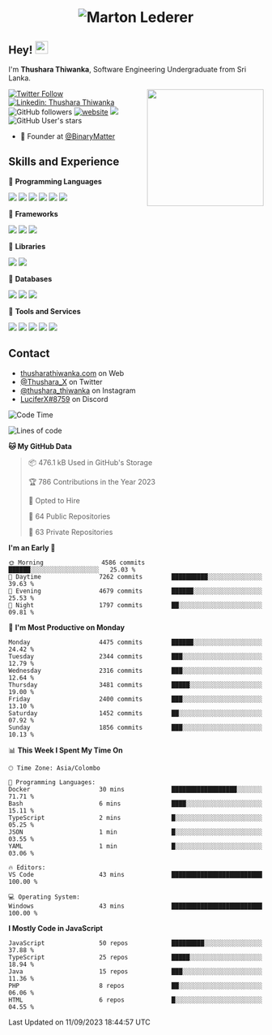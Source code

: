 <h1 align="center">
  <img src="https://raw.githubusercontent.com/ThusharaX/ThusharaX/master/name.svg" alt="Marton Lederer" />
</h1>

## Hey! <img src="https://media.giphy.com/media/hvRJCLFzcasrR4ia7z/giphy.gif" width="25px" height="25px">  
I'm <strong>Thushara Thiwanka</strong>, Software Engineering Undergraduate from Sri Lanka.

<img align='right' src="https://media.giphy.com/media/M9gbBd9nbDrOTu1Mqx/giphy.gif" width="230">

[![Twitter Follow](https://img.shields.io/twitter/follow/Thushara_X?label=Follow)](https://twitter.com/intent/follow?screen_name=Thushara_X)
[![Linkedin: Thushara Thiwanka](https://img.shields.io/badge/-Thushara_Thiwanaka-blue?style=flat-square&logo=Linkedin&logoColor=white&link=https://www.linkedin.com/in/thushara-thiwanka/)](https://www.linkedin.com/in/thushara-thiwanka/)
![GitHub followers](https://img.shields.io/github/followers/ThusharaX?label=Follow&style=social)
[![website](https://img.shields.io/badge/Website-46a2f1.svg?&style=flat-square&logo=Google-Chrome&logoColor=white&link=https://anmolsingh.me/)](https://thusharathiwanka.com/)
![](https://camo.githubusercontent.com/f1c00c1d3c0d9b8f4431c8082be05835cd7795233799bcef63c216d59cf4f6a0/68747470733a2f2f6b6f6d617265762e636f6d2f67687076632f3f757365726e616d653d546875736861726158267374796c653d666c617426636f6c6f723d627269676874677265656e)
![GitHub User's stars](https://img.shields.io/github/stars/ThusharaX?affiliations=OWNER%2CCOLLABORATOR%2CORGANIZATION_MEMBER&style=social)

<!-- - 🧭 Founder at [@Nano-Spark](https://github.com/Nano-Spark) -->
- 🧭 Founder at [@BinaryMatter](https://github.com/BinaryMatter)

<!-- - 👥 Core team member at [@Binary-Matter](https://github.com/Binary-Matter) and [@SLIIT-2020-June](https://github.com/SLIIT-2020-June) -->

## Skills and Experience
🔴 <strong>Programming Languages</strong>

![](https://img.shields.io/badge/Python-3776AB?style=for-the-badge&logo=python&logoColor=white)
![](https://img.shields.io/badge/C-00599C?style=for-the-badge&logo=c&logoColor=white)
![](https://img.shields.io/badge/C%2B%2B-00599C?style=for-the-badge&logo=c%2B%2B&logoColor=white)
![](https://img.shields.io/badge/JavaScript-F7DF1E?style=for-the-badge&logo=javascript&logoColor=black)
![](https://img.shields.io/badge/Java-ED8B00?style=for-the-badge&logo=java&logoColor=white)
![](https://img.shields.io/badge/PHP-777BB4?style=for-the-badge&logo=php&logoColor=white)

🔴 <strong>Frameworks</strong>

![](https://img.shields.io/badge/Django-092E20?style=for-the-badge&logo=django&logoColor=white)
![](https://img.shields.io/badge/Flask-000000?style=for-the-badge&logo=flask&logoColor=white)
![](https://img.shields.io/badge/Bootstrap-563D7C?style=for-the-badge&logo=bootstrap&logoColor=white)

🔴 <strong>Libraries</strong>

![](https://img.shields.io/badge/React-20232A?style=for-the-badge&logo=react&logoColor=61DAFB)
![](https://img.shields.io/badge/Redux-593D88?style=for-the-badge&logo=redux&logoColor=white)

🔴 <strong>Databases</strong>

![](https://img.shields.io/badge/PostgreSQL-316192?style=for-the-badge&logo=postgresql&logoColor=white)
![](	https://img.shields.io/badge/SQLite-07405E?style=for-the-badge&logo=sqlite&logoColor=white)
![](	https://img.shields.io/badge/MySQL-00000F?style=for-the-badge&logo=mysql&logoColor=white)

🔴 <strong>Tools and Services</strong>

![](https://img.shields.io/badge/Git-F05032?style=for-the-badge&logo=git&logoColor=white)
![](	https://img.shields.io/badge/Heroku-430098?style=for-the-badge&logo=heroku&logoColor=white)
![](https://img.shields.io/badge/Visual_Studio_Code-0078D4?style=for-the-badge&logo=visual%20studio%20code&logoColor=white)
![](https://img.shields.io/badge/Visual_Studio_2019-5C2D91?style=for-the-badge&logo=visual%20studio&logoColor=white)
![](https://img.shields.io/badge/firebase-ffca28?style=for-the-badge&logo=firebase&logoColor=white)

## Contact
- [thusharathiwanka.com](https://thusharathiwanka.com/) on Web
- [@Thushara_X](https://twitter.com/Thushara_X/) on Twitter
- [@thushara_thiwanka](https://www.instagram.com/thushara_thiwanka/) on Instagram
- [LuciferX#8759](./) on Discord

<!--START_SECTION:waka-->
![Code Time](http://img.shields.io/badge/Code%20Time-1%2C128%20hrs%201%20min-blue)

![Lines of code](https://img.shields.io/badge/From%20Hello%20World%20I%27ve%20Written-7.4%20million%20lines%20of%20code-blue)

**🐱 My GitHub Data** 

> 📦 476.1 kB Used in GitHub's Storage 
 > 
> 🏆 786 Contributions in the Year 2023
 > 
> 💼 Opted to Hire
 > 
> 📜 64 Public Repositories 
 > 
> 🔑 63 Private Repositories 
 > 
**I'm an Early 🐤** 

```text
🌞 Morning                4586 commits        ██████░░░░░░░░░░░░░░░░░░░   25.03 % 
🌆 Daytime                7262 commits        ██████████░░░░░░░░░░░░░░░   39.63 % 
🌃 Evening                4679 commits        ██████░░░░░░░░░░░░░░░░░░░   25.53 % 
🌙 Night                  1797 commits        ██░░░░░░░░░░░░░░░░░░░░░░░   09.81 % 
```
📅 **I'm Most Productive on Monday** 

```text
Monday                   4475 commits        ██████░░░░░░░░░░░░░░░░░░░   24.42 % 
Tuesday                  2344 commits        ███░░░░░░░░░░░░░░░░░░░░░░   12.79 % 
Wednesday                2316 commits        ███░░░░░░░░░░░░░░░░░░░░░░   12.64 % 
Thursday                 3481 commits        █████░░░░░░░░░░░░░░░░░░░░   19.00 % 
Friday                   2400 commits        ███░░░░░░░░░░░░░░░░░░░░░░   13.10 % 
Saturday                 1452 commits        ██░░░░░░░░░░░░░░░░░░░░░░░   07.92 % 
Sunday                   1856 commits        ███░░░░░░░░░░░░░░░░░░░░░░   10.13 % 
```


📊 **This Week I Spent My Time On** 

```text
🕑︎ Time Zone: Asia/Colombo

💬 Programming Languages: 
Docker                   30 mins             ██████████████████░░░░░░░   71.71 % 
Bash                     6 mins              ████░░░░░░░░░░░░░░░░░░░░░   15.11 % 
TypeScript               2 mins              █░░░░░░░░░░░░░░░░░░░░░░░░   05.25 % 
JSON                     1 min               █░░░░░░░░░░░░░░░░░░░░░░░░   03.55 % 
YAML                     1 min               █░░░░░░░░░░░░░░░░░░░░░░░░   03.06 % 

🔥 Editors: 
VS Code                  43 mins             █████████████████████████   100.00 % 

💻 Operating System: 
Windows                  43 mins             █████████████████████████   100.00 % 
```

**I Mostly Code in JavaScript** 

```text
JavaScript               50 repos            █████████░░░░░░░░░░░░░░░░   37.88 % 
TypeScript               25 repos            █████░░░░░░░░░░░░░░░░░░░░   18.94 % 
Java                     15 repos            ███░░░░░░░░░░░░░░░░░░░░░░   11.36 % 
PHP                      8 repos             ██░░░░░░░░░░░░░░░░░░░░░░░   06.06 % 
HTML                     6 repos             █░░░░░░░░░░░░░░░░░░░░░░░░   04.55 % 
```




 Last Updated on 11/09/2023 18:44:57 UTC
<!--END_SECTION:waka-->
